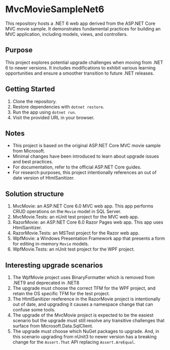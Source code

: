 # MvcMovieSampleNet6

This repository hosts a .NET 6 web app derived from the ASP.NET Core MVC movie sample. It demonstrates fundamental practices for building an MVC application, including models, views, and controllers.

## Purpose

This project explores potential upgrade challenges when moving from .NET 6 to newer versions. It includes modifications to exhibit various learning opportunities and ensure a smoother transition to future .NET releases.

## Getting Started

1. Clone the repository.
2. Restore dependencies with `dotnet restore`.
3. Run the app using `dotnet run`.
4. Visit the provided URL in your browser.

## Notes

* This project is based on the original ASP.NET Core MVC movie sample from Microsoft.  
* Minimal changes have been introduced to learn about upgrade issues and best practices.  
* For documentation, refer to the official ASP.NET Core guides.
* For research purposes, this project intentionally references an out of date version of HtmlSanitizer.

## Solution structure

1. MvcMovie: an ASP.NET Core 6.0 MVC web app. This app performs CRUD operations on the `Movie` model in SQL Server.
1. MvcMovie.Tests: an nUnit test project for the MVC web app.
1. RazorMovie: an ASP.NET Core 6.0 Razor Pages web app. This app uses HtmlSanitizer.
1. RazorMovie.Tests: an MSTest project for the Razor web app.
1. WpfMovie: a Windows Presentation Framework app that presents a form for editing in-memory `Movie` models.
1. WpfMovie.Tests: an nUnit test project for the WPF project.

## Interesting upgrade scenarios

1. The WpfMovie project uses BinaryFormatter which is removed from .NET9 and deprecated in .NET8
1. The upgrade must choose the correct TFM for the WPF project, and retain the OS specific TFM for the test project.
1. The HtmlSanitizer reeference in the RazorMovie project is intentionally out of date, and upgrading it causes a namespace change that can confuse some tools.
1. The upgrade of the MvcMovie project is expected to be the easiest scenario but the upgrade must still resolve any transitive challenges that surface from Microsoft.Data.SqlClient.
1. The upgrade must choose which NuGet packages to upgrade. And, in this scenario upgrading from nUnit3 to newer version has a breaking change for the `Assert.That` API replacing `Assert.AreEqual`.